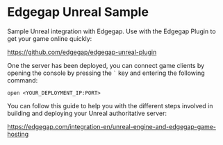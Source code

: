 # Edgegap Unreal Sample
Sample Unreal integration with Edgegap. Use with the Edgegap Plugin to get your game online quickly:

https://github.com/edgegap/edgegap-unreal-plugin

One the server has been deployed, you can connect game clients by opening the console by pressing the `` ` `` key and entering the following command:

```shell
open <YOUR_DEPLOYMENT_IP:PORT>
```

You can follow this guide to help you with the different steps involved in building and deploying your Unreal authoritative server:

https://edgegap.com/integration-en/unreal-engine-and-edgegap-game-hosting

